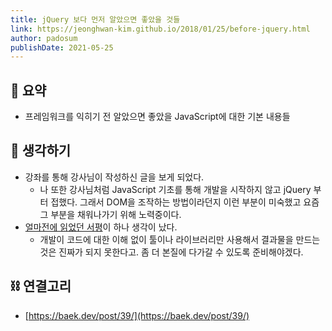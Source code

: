 ```yaml
---
title: jQuery 보다 먼저 알았으면 좋았을 것들
link: https://jeonghwan-kim.github.io/2018/01/25/before-jquery.html
author: padosum
publishDate: 2021-05-25
---
```

## 📝 요약 
- 프레임워크를 익히기 전 알았으면 좋았을 JavaScript에 대한 기본 내용들 

## 🤔 생각하기 
- 강좌를 통해 강사님이 작성하신 글을 보게 되었다.  
  - 나 또한 강사님처럼 JavaScript 기초를 통해 개발을 시작하지 않고 jQuery 부터 접했다. 그래서 DOM을 조작하는 방법이라던지 이런 부분이 미숙했고 요즘 그 부분을 채워나가기 위해 노력중이다. 
- [얼마전에 읽었던 서평](https://baek.dev/post/39/)이 하나 생각이 났다.  
  - 개발이 코드에 대한 이해 없이 툴이나 라이브러리만 사용해서 결과물을 만드는 것은 진짜가 되지 못한다고. 좀 더 본질에 다가갈 수 있도록 준비해야겠다.

## ⛓ 연결고리
- [https://baek.dev/post/39/](https://baek.dev/post/39/)